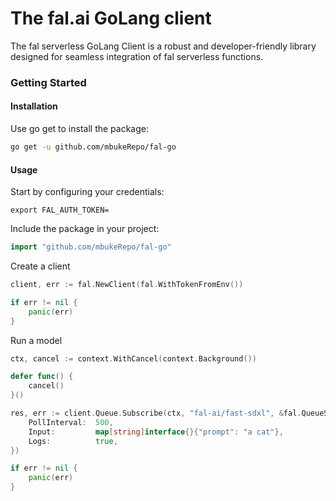 # The fal.ai GoLang client

The fal serverless GoLang Client is a robust and developer-friendly library designed for seamless integration of fal serverless functions.

### Getting Started

#### Installation

Use go get to install the package:

```bash
go get -u github.com/mbukeRepo/fal-go
```

#### Usage

Start by configuring your credentials:

```
export FAL_AUTH_TOKEN=
```

Include the package in your project:

```go
import "github.com/mbukeRepo/fal-go"
```

Create a client

```go
client, err := fal.NewClient(fal.WithTokenFromEnv())

if err != nil {
	panic(err)
}
```

Run a model

```go
ctx, cancel := context.WithCancel(context.Background())

defer func() {
	cancel()
}()

res, err := client.Queue.Subscribe(ctx, "fal-ai/fast-sdxl", &fal.QueueSubscribeOptions{
	PollInterval:  500,
	Input:         map[string]interface{}{"prompt": "a cat"},
	Logs:          true,
})

if err != nil {
	panic(err)
}
```
